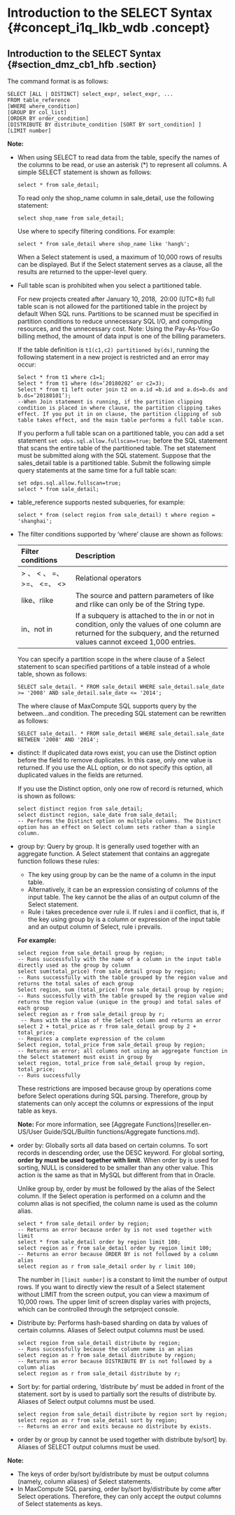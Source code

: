 # Introduction to the SELECT Syntax {#concept_i1q_lkb_wdb .concept}

## Introduction to the SELECT Syntax {#section_dmz_cb1_hfb .section}

The command format is as follows:

```
SELECT [ALL | DISTINCT] select_expr, select_expr, ...
FROM table_reference
[WHERE where_condition]
[GROUP BY col_list]
[ORDER BY order_condition]
[DISTRIBUTE BY distribute_condition [SORT BY sort_condition] ]
[LIMIT number]
```

**Note:**

-   When using SELECT to read data from the table, specify the names of the columns to be read, or use an asterisk \(\*\) to represent all columns. A simple SELECT statement is shown as follows:

    ```
    select * from sale_detail;
    ```

    To read only the shop\_name column in sale\_detail, use the following statement:

    ```
    select shop_name from sale_detail;
    ```

    Use where to specify filtering conditions. For example:

    ```
    select * from sale_detail where shop_name like 'hang%';
    ```

    When a Select statement is used, a maximum of 10,000 rows of results can be displayed. But if the Select statement serves as a clause, all the results are returned to the upper-level query.

-   Full table scan is prohibited when you select a partitioned table.

    For new projects created after January 10, 2018,  20:00 \(UTC+8\) full table scan is not allowed for the partitioned table in the project by default When SQL runs. Partitions to be scanned must be specified in partition conditions to reduce unnecessary SQL I/O, and computing resources, and the unnecessary cost. Note: Using the Pay-As-You-Go billing method, the amount of data input is one of the billing parameters.

    If the table definition is `t1(c1,c2) partitioned by(ds)`, running the following statement in a new project is restricted and an error may occur:

    ```
    Select * from t1 where c1=1;
    Select * from t1 where (ds=‘20180202’ or c2=3);
    Select * from t1 left outer join t2 on a.id =b.id and a.ds=b.ds and b.ds=‘20180101’);  
    --When Join statement is running, if the partition clipping condition is placed in where clause, the partition clipping takes effect. If you put it in on clause, the partition clipping of sub table takes effect, and the main table performs a full table scan.
    ```

    If you perform a full table scan on a partitioned table, you can add a set statement `set odps.sql.allow.fullscan=true;` before the SQL statement that scans the entire table of the partitioned table. The set statement must be submitted along with the SQL statement. Suppose that the sales\_detail table is a partitioned table. Submit the following simple query statements at the same time for a full table scan:

    ```
    set odps.sql.allow.fullscan=true;
    select * from sale_detail;
    ```

-   table\_reference supports nested subqueries, for example:

    ```
    select * from (select region from sale_detail) t where region = 'shanghai';
    ```

-   The filter conditions supported by ‘where’ clause are shown as follows:

    |Filter conditions|Description|
    |:----------------|:----------|
    |\> 、 < 、 =、 \>=、 <=、 <\>|Relational operators|
    |like、rlike|The source and pattern parameters of like and rlike can only be of the String type.|
    |in、not in|If a subquery is attached to the in or not in condition, only the values of one column are returned for the subquery, and the returned values cannot exceed 1,000 entries.|

    You can specify a partition scope in the where clause of a Select statement to scan specified partitions of a table instead of a whole table, shown as follows:

    ```
    SELECT sale_detail. * FROM sale_detail WHERE sale_detail.sale_date >= '2008' AND sale_detail.sale_date <= '2014';
    ```

    The where clause of MaxCompute SQL supports query by the between…and condition. The preceding SQL statement can be rewritten as follows:

    ```
    SELECT sale_detail. * FROM sale_detail WHERE sale_detail.sale_date BETWEEN '2008' AND '2014';
    ```

-   distinct: If duplicated data rows exist, you can use the Distinct option before the field to remove duplicates. In this case, only one value is returned. If you use the ALL option, or do not specify this option, all duplicated values in the fields are returned.

    If you use the Distinct option, only one row of record is returned, which is shown as follows:

    ```
    select distinct region from sale_detail;
    select distinct region, sale_date from sale_detail;
    -- Performs the Distinct option on multiple columns. The Distinct option has an effect on Select column sets rather than a single column.
    ```

-   group by: Query by group. It is generally used together with an aggregate function. A Select statement that contains an aggregate function follows these rules:

    -   The key using group by can be the name of a column in the input table.
    -   Alternatively, it can be an expression consisting of columns of the input table. The key cannot be the alias of an output column of the Select statement.
    -   Rule i takes precedence over rule ii. If rules i and ii conflict, that is, if the key using group by is a column or expression of the input table and an output column of Select, rule i prevails.

    **For example:**

    ```
    select region from sale_detail group by region;
    -- Runs successfully with the name of a column in the input table directly used as the group by column
    select sum(total_price) from sale_detail group by region;
    -- Runs successfully with the table grouped by the region value and returns the total sales of each group
    Select region, sum (total_price) from sale_detail group by region;
    -- Runs successfully with the table grouped by the region value and returns the region value (unique in the group) and total sales of each group
    select region as r from sale_detail group by r;
     -- Runs with the alias of the Select column and returns an error
    select 2 + total_price as r from sale_detail group by 2 + total_price;
    -- Requires a complete expression of the column
    Select region, total_price from sale_detail group by region;
    -- Returns an error; all columns not using an aggregate function in the Select statement must exist in group by
    select region, total_price from sale_detail group by region, total_price;
    -- Runs successfully
    ```

    These restrictions are imposed because group by operations come before Select operations during SQL parsing. Therefore, group by statements can only accept the columns or expressions of the input table as keys.

    **Note:** For more information, see [Aggregate Functions](reseller.en-US/User Guide/SQL/Builtin functions/Aggregate functions.md).

-   order by: Globally sorts all data based on certain columns. To sort records in descending order, use the DESC keyword. For global sorting, **order by must be used together with limit**. When order by is used for sorting, NULL is considered to be smaller than any other value. This action is the same as that in MySQL but different from that in Oracle.

    Unlike group by, order by must be followed by the alias of the Select column. If the Select operation is performed on a column and the column alias is not specified, the column name is used as the column alias.

    ```
    select * from sale_detail order by region;
    -- Returns an error because order by is not used together with limit
    select * from sale_detail order by region limit 100;
    select region as r from sale_detail order by region limit 100;
    -- Returns an error because ORDER BY is not followed by a column alias
    select region as r from sale_detail order by r limit 100;
    ```

    The number in `[limit number]` is a constant to limit the number of output rows. If you want to directly view the result of a Select statement without LIMIT from the screen output, you can view a maximum of 10,000 rows. The upper limit of screen display varies with projects, which can be controlled through the setproject console.

-   Distribute by: Performs hash-based sharding on data by values of certain columns. Aliases of Select output columns must be used.

    ```
    select region from sale_detail distribute by region;
    -- Runs successfully because the column name is an alias
    select region as r from sale_detail distribute by region;
    -- Returns an error because DISTRIBUTE BY is not followed by a column alias
    select region as r from sale_detail distribute by r;
    ```

-   Sort by: for partial ordering, ‘distribute by’ must be added in front of the statement. sort by is used to partially sort the results of distribute by. Aliases of Select output columns must be used.

    ```
    select region from sale_detail distribute by region sort by region;
    select region as r from sale_detail sort by region;
    -- Returns an error and exits because no distribute by exists.
    ```

-   order by or group by cannot be used together with distribute by/sort\] by. Aliases of SELECT output columns must be used.

**Note:** 

-   The keys of order by/sort by/distribute by must be output columns \(namely, column aliases\) of Select statements.
-   In MaxCompute SQL parsing, order by/sort by/distribute by come after Select operations. Therefore, they can only accept the output columns of Select statements as keys.

